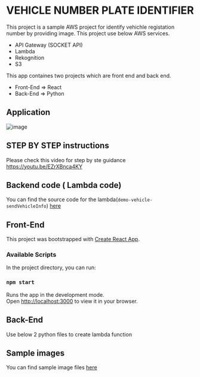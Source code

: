 # VEHICLE NUMBER PLATE IDENTIFIER
This project is a sample AWS project for identify vehichle registation number by providing image. This project use below AWS services.
- API Gateway (SOCKET API)
- Lambda
- Rekognition
- S3

This app containes two projects which are front end and back end.
- Front-End => React
- Back-End =>  Python

## Application
![image](https://github.com/CodeSam621/Demo/assets/101965114/d594039c-cb71-467b-a8f4-7a5ebb355725)

## STEP BY STEP instructions
Please check this video for step by ste guidance https://youtu.be/EZrXBnca4KY

## Backend code ( Lambda code)
You can find the source code for the lambda(`demo-vehicle-sendVehicleInfo`) [here](https://github.com/CodeSam621/Demo/tree/main/AWS%20Projects/vehicle-number-identifier/server)
## Front-End

This project was bootstrapped with [Create React App](https://github.com/facebook/create-react-app).

### Available Scripts

In the project directory, you can run:

### `npm start`

Runs the app in the development mode.\
Open [http://localhost:3000](http://localhost:3000) to view it in your browser.

## Back-End

Use below 2 python files to create lambda function

## Sample images
You can find sample image files [here](https://github.com/CodeSam621/Demo/tree/main/AWS%20Projects/vehicle-number-identifier/src/SampleImages)





